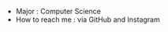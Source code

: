 - Major : Computer Science
- How to reach me : via GitHub and Instagram

<!---
tinletrongCS/tinletrongCS is a ✨ special ✨ repository because its `README.md` (this file) appears on your GitHub profile.
You can click the Preview link to take a look at your changes.
--->
